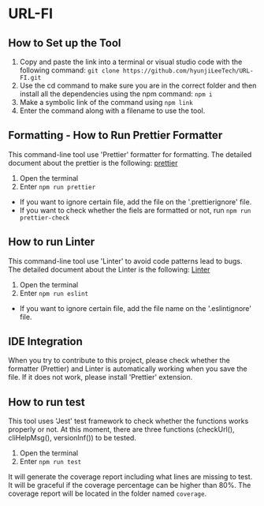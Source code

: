 # URL-FI

## How to Set up the Tool

1. Copy and paste the link into a terminal or visual studio code with the following command: `git clone https://github.com/hyunjiLeeTech/URL-FI.git`
2. Use the cd command to make sure you are in the correct folder and then install all the dependencies using the npm command: `npm i`
3. Make a symbolic link of the command using `npm link`
4. Enter the command along with a filename to use the tool.

## Formatting - How to Run Prettier Formatter

This command-line tool use 'Prettier' formatter for formatting. The detailed document about the prettier is the following: [prettier](https://prettier.io/)

1. Open the terminal
2. Enter `npm run prettier`

- If you want to ignore certain file, add the file on the '.prettierignore' file.
- If you want to check whether the fiels are formatted or not, run `npm run prettier-check`

## How to run Linter

This command-line tool use 'Linter' to avoid code patterns lead to bugs. The detailed document about the Linter is the following: [Linter](https://eslint.org/)

1. Open the terminal
2. Enter `npm run eslint`

- If you want to ignore certain file, add the file name on the '.eslintignore' file.

## IDE Integration

When you try to contribute to this project, please check whether the formatter (Prettier) and Linter is automatically working when you save the file. If it does not work, please install 'Prettier' extension.

## How to run test

This tool uses 'Jest' test framework to check whether the functions works properly or not. At this moment, there are three functions (checkUrl(), cliHelpMsg(), versionInf()) to be tested.

1. Open the terminal
2. Enter `npm run test`

It will generate the coverage report including what lines are missing to test. It will be graceful if the coverage percentage can be higher than 80%. The coverage report will be located in the folder named `coverage`.
